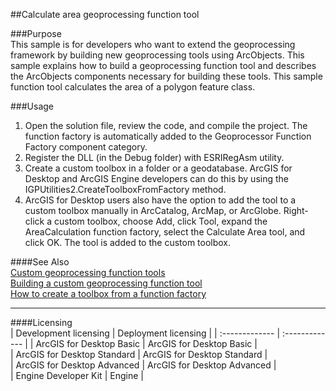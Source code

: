 ##Calculate area geoprocessing function tool

###Purpose  
This sample is for developers who want to extend the geoprocessing framework by building new geoprocessing tools using ArcObjects. This sample explains how to build a geoprocessing function tool and describes the ArcObjects components necessary for building these tools. This sample function tool calculates the area of a polygon feature class.  


###Usage
1. Open the solution file, review the code, and compile the project. The function factory is automatically added to the Geoprocessor Function Factory component category.  
1. Register the DLL (in the Debug folder) with ESRIRegAsm utility.   
1. Create a custom toolbox in a folder or a geodatabase. ArcGIS for Desktop and ArcGIS Engine developers can do this by using the IGPUtilities2.CreateToolboxFromFactory method.  
1. ArcGIS for Desktop users also have the option to add the tool to a custom toolbox manually in ArcCatalog, ArcMap, or ArcGlobe. Right-click a custom toolbox, choose Add, click Tool, expand the AreaCalculation function factory, select the Calculate Area tool, and click OK. The tool is added to the custom toolbox.  







####See Also  
[Custom geoprocessing function tools](http://desktopdev.arcgis.com/search/?q=Custom%20geoprocessing%20function%20tools&p=0&language=en&product=arcobjects-sdk-dotnet&version=&n=15&collection=help)  
[Building a custom geoprocessing function tool](http://desktopdev.arcgis.com/search/?q=Building%20a%20custom%20geoprocessing%20function%20tool&p=0&language=en&product=arcobjects-sdk-dotnet&version=&n=15&collection=help)  
[How to create a toolbox from a function factory](http://desktopdev.arcgis.com/search/?q=How%20to%20create%20a%20toolbox%20from%20a%20function%20factory&p=0&language=en&product=arcobjects-sdk-dotnet&version=&n=15&collection=help)  


---------------------------------

####Licensing  
| Development licensing | Deployment licensing | 
| :------------- | :------------- | 
| ArcGIS for Desktop Basic | ArcGIS for Desktop Basic |  
| ArcGIS for Desktop Standard | ArcGIS for Desktop Standard |  
| ArcGIS for Desktop Advanced | ArcGIS for Desktop Advanced |  
| Engine Developer Kit | Engine |  


